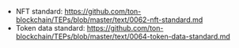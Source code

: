 - NFT standard: https://github.com/ton-blockchain/TEPs/blob/master/text/0062-nft-standard.md
- Token data standard: https://github.com/ton-blockchain/TEPs/blob/master/text/0064-token-data-standard.md

